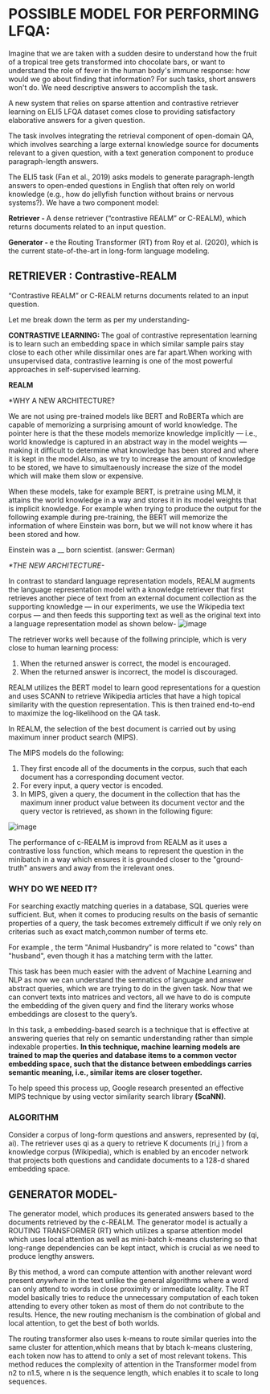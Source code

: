 # POSSIBLE MODEL FOR PERFORMING LFQA: 

Imagine that we are taken with a sudden desire to understand how the fruit of a tropical tree gets transformed into chocolate bars, or want to understand the role of fever in the human body's immune response: how would we go about finding that information? For such tasks, short answers won't do. We need descriptive answers to accomplish the task. 

A new system that relies on sparse attention and contrastive retriever learning on ELI5 LFQA dataset comes close to providing satisfactory elaborative answers for a given question. 

The task involves integrating the retrieval component of open-domain QA, which involves searching a large external knowledge source for documents relevant to a given question, with a text generation component to produce paragraph-length answers.

The ELI5 task (Fan et al., 2019) asks models to generate paragraph-length answers to open-ended questions in English that often rely on world knowledge (e.g., how do jellyfish function without brains or nervous systems?). We have a two component model: 

<b> Retriever - </b> A dense retriever (“contrastive REALM” or C-REALM), which returns documents related to an input question.

<b> Generator - </b>  e the Routing Transformer (RT) from Roy et al. (2020), which is the current state-of-the-art in long-form language modeling. 


## RETRIEVER : Contrastive-REALM 

“Contrastive REALM” or C-REALM returns documents related to an input question.

Let me break down the term as per my understanding-

<B> CONTRASTIVE LEARNING: </B>
The goal of contrastive representation learning is to learn such an embedding space in which similar sample pairs stay close to each other while dissimilar ones are far apart.When working with unsupervised data, contrastive learning is one of the most powerful approaches in self-supervised learning.

<B> REALM </B>

*WHY A NEW ARCHITECTURE? 

We are not using  pre-trained models like BERT and RoBERTa which are capable of memorizing a surprising amount of world knowledge. The pointer here is that the these models memorize knowledge implicitly — i.e., world knowledge is captured in an abstract way in the model weights — making it difficult to determine what knowledge has been stored and where it is kept in the model.Also, as we try to increase the amount of knowledge to be stored, we have to simultaenously increase the size of the model which will make them slow or expensive. 

When these models, take for example BERT, is pretraine using MLM, it attains the world knowledge in a way and stores it in its model weights that is implicit knowledge. For example when trying to produce the output for the following example during pre-training, the BERT will memorize the information of where Einstein was born, but we will not know where it has been stored and how. 

Einstein was a __ born scientist. (answer: German)

<i>*THE NEW ARCHITECTURE-</i> 

In contrast to standard language representation models, REALM augments the language representation model with a knowledge retriever that first retrieves another piece of text from an external document collection as the supporting knowledge — in our experiments, we use the Wikipedia text corpus — and then feeds this supporting text as well as the original text into a language representation model as shown below- 
![image](https://user-images.githubusercontent.com/67188688/128645555-8b7a2106-f59b-4d72-9dce-dcc5052b4781.png)

The retriever works well because of the follwing principle, which is very close to human learning process: 

1. When the returned answer is correct, the model is encouraged.
2. When the returned answer is incorrect, the model is discouraged.

REALM utilizes the BERT model to learn good representations for a question and uses SCANN to retrieve Wikipedia articles that have a high topical similarity with the question representation. This is then trained end-to-end to maximize the log-likelihood on the QA task.

In REALM, the selection of the best document is carried out by using maximum inner product search (MIPS). 

The MIPS models do the following:
1. They first encode all of the documents in the corpus, such that each document has a corresponding document vector.
2. For every input, a query vector is encoded. 
3. In MIPS, given a query, the document in the collection that has the maximum inner product value between its document vector and the query vector is retrieved, as shown in the following figure:

![image](https://user-images.githubusercontent.com/67188688/128645704-74ba378d-365f-4862-b6ec-1d3199c91266.png)

The performance of c-REALM is improvd from REALM as it uses a contrastive loss function, which means to represent the question in the minibatch in a way which ensures it is grounded closer to the "ground-truth" answers and away from the irrelevant ones. 

### WHY DO WE NEED IT? 


For searching exactly matching queries in a database, SQL queries were sufficient. But, when it comes to producing results on the basis of semantic properties of a query, the task becomes extremely difficult if we only rely on criterias such as exact match,common number of terms etc. 

For example , the term "Animal Husbandry" is more related to "cows" than "husband", even though it has a matching term with the latter. 

This task has been much easier with the advent of Machine Learning and NLP as now we can understand the semnatics of language and answer abstract queries, which we are trying to do in the given task. Now that we can convert texts into matrices and vectors, all we have to do is compute the embedding of the given query and find the literary works whose embeddings are closest to the query’s.

In this task, a embedding-based search is a technique that is effective at answering queries that rely on semantic understanding rather than simple indexable properties. 
<b>In this technique, machine learning models are trained to map the queries and database items to a common vector embedding space, such that the distance between embeddings carries semantic meaning, i.e., similar items are closer together.</b>

To help speed this process up, Google research presented an effective MIPS technique by using vector similarity search library <b>(ScaNN)</b>.



### ALGORITHM 
Consider a corpus of long-form questions and answers, represented by (qi, ai). The retriever uses qi as a
query to retrieve K documents (ri,j ) from a knowledge corpus (Wikipedia), which is enabled by an encoder network that projects both questions and candidate documents to a 128-d shared embedding space. 




## GENERATOR MODEL- 

The generator model, which produces its generated answers based to the documents retrieved by the c-REALM. 
The generator model is actually a ROUTING TRANSFORMER (RT) which utilizes a sparse attention model which uses local attention as well as mini-batch k-means clustering so that long-range dependencies can be kept intact, which is crucial as we need to produce lengthy answers. 

By this method, a word can compute attention with another relevant word present <i>anywhere</i> in the text unlike the general algorithms where a word can only attend to words in close proximity or immediate locality. 
The RT model basically tries to reduce the unnecessary computation of each token attending to every other token as most of them do not contribute to the results. Hence, the new routing mechanism is the combination of global and local attention, to get the best of both worlds. 

The routing transformer also uses k-means to route similar queries into the same cluster for attention,which means that by btach k-means clustering, each token now has to attend to only a set of most relevant tokens. This method reduces the complexity of attention in the Transformer model from n2 to n1.5, where n is the sequence length, which enables it to scale to long sequences.

